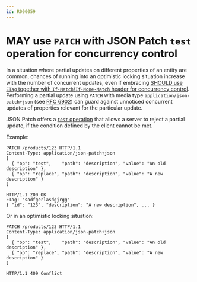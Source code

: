 ```yaml
---
id: R000059
---
```


# MAY use `PATCH` with JSON Patch `test` operation for concurrency control

In a situation where partial updates on different properties of an entity are common, chances of running into an optimistic locking situation increase with the number of concurrent updates, even if embracing [SHOULD use `ETag` together with `If-Match`/`If-None-Match` header for concurrency control](@guidelines/R000060). Performing a partial update using `PATCH` with media type `application/json-patch+json` (see [RFC 6902](https://tools.ietf.org/html/rfc6902)) can guard against unnoticed concurrent updates of properties relevant for the particular update.

JSON Patch offers a [`test` operation](https://tools.ietf.org/html/rfc6902#section-4.6) that allows a server to reject a partial update, if the condition defined by the client cannot be met.

Example:

```http
PATCH /products/123 HTTP/1.1
Content-Type: application/json-patch+json
[
  { "op": "test",    "path": "description", "value": "An old description" },
  { "op": "replace", "path": "description", "value": "A new description" }
]

HTTP/1.1 200 OK
ETag: "sadfgerlasdgjrgg"
{ "id": "123", "description": "A new description", ... }
```

Or in an optimistic locking situation:

```http
PATCH /products/123 HTTP/1.1
Content-Type: application/json-patch+json
[
  { "op": "test",    "path": "description", "value": "An old description" },
  { "op": "replace", "path": "description", "value": "A new description" }
]

HTTP/1.1 409 Conflict
```

